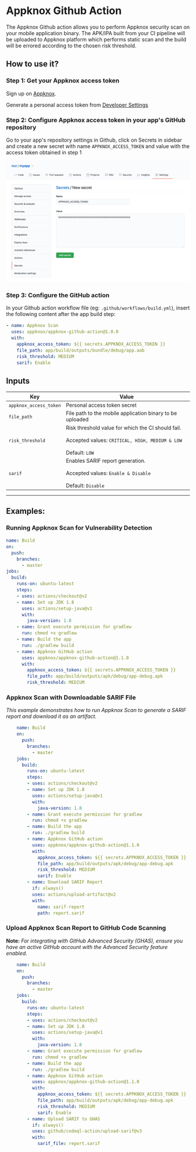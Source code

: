 # Appknox Github Action

The Appknox Github action allows you to perform Appknox security scan on your mobile application binary. The APK/IPA built from your CI pipeline will be uploaded to Appknox platform which performs static scan and the build will be errored according to the chosen risk threshold.

## How to use it?

### Step 1: Get your Appknox access token

Sign up on [Appknox](https://appknox.com).

Generate a personal access token from <a href="https://secure.appknox.com/settings/developersettings" target="_blank">Developer Settings</a>

### Step 2: Configure Appknox access token in your app's GitHub repository

Go to your app's repository settings in Github, click on Secrets in sidebar and create a new secret with name `APPKNOX_ACCESS_TOKEN` and value with the access token obtained in step 1

![Add Github secret](images/github_settings_secrets_new.jpg)

### Step 3: Configure the GitHub action

In your Github action workflow file (eg: `.github/workflows/build.yml`), insert the following content after the app build step:
```yml
- name: Appknox Scan
  uses: appknox/appknox-github-action@1.0.0
  with:
    appknox_access_token: ${{ secrets.APPKNOX_ACCESS_TOKEN }}
    file_path: app/build/outputs/bundle/debug/app.aab
    risk_threshold: MEDIUM
    sarif: Enable
```

## Inputs

| Key                     | Value                        |
|-------------------------|------------------------------|
| `appknox_access_token`  | Personal access token secret |
| `file_path`             | File path to the mobile application binary to be uploaded |
| `risk_threshold`        | Risk threshold value for which the CI should fail. <br><br>Accepted values: `CRITICAL, HIGH, MEDIUM & LOW` <br><br>Default: `LOW` |
| `sarif`        | Enables SARIF report generation. <br><br>Accepted values: `Enable & Disable` <br><br>Default: `Disable` |

---

## Examples:

### Running Appknox Scan for Vulnerability Detection
```yml
name: Build
on:
  push:
    branches:
      - master
jobs:
  build:
    runs-on: ubuntu-latest
    steps:
    - uses: actions/checkout@v2
    - name: Set up JDK 1.8
      uses: actions/setup-java@v1
      with:
        java-version: 1.8
    - name: Grant execute permission for gradlew
      run: chmod +x gradlew
    - name: Build the app
      run: ./gradlew build
    - name: Appknox GitHub action
      uses: appknox/appknox-github-action@1.1.0
      with:
        appknox_access_token: ${{ secrets.APPKNOX_ACCESS_TOKEN }}
        file_path: app/build/outputs/apk/debug/app-debug.apk
        risk_threshold: MEDIUM
```
### Appknox Scan with Downloadable SARIF File
_This example demonstrates how to run Appknox Scan to generate a SARIF report and download it as an artifact._
```yml
    name: Build
    on:
      push:
        branches:
          - master
    jobs:
      build:
        runs-on: ubuntu-latest
        steps:
        - uses: actions/checkout@v2
        - name: Set up JDK 1.8
          uses: actions/setup-java@v1
          with:
            java-version: 1.8
        - name: Grant execute permission for gradlew
          run: chmod +x gradlew
        - name: Build the app
          run: ./gradlew build
        - name: Appknox GitHub action
          uses: appknox/appknox-github-action@1.1.0
          with:
            appknox_access_token: ${{ secrets.APPKNOX_ACCESS_TOKEN }}
            file_path: app/build/outputs/apk/debug/app-debug.apk
            risk_threshold: MEDIUM
            sarif: Enable
        - name: Download SARIF Report
          if: always()
          uses: actions/upload-artifact@v2
          with:
            name: sarif-report
            path: report.sarif
```
### Upload Appknox Scan Report to GitHub Code Scanning
**Note:** _For integrating with GitHub Advanced Security (GHAS), ensure you have an active GitHub account with the Advanced Security feature enabled._

```yml
    name: Build
    on:
      push:
        branches:
          - master
    jobs:
      build:
        runs-on: ubuntu-latest
        steps:
        - uses: actions/checkout@v2
        - name: Set up JDK 1.8
          uses: actions/setup-java@v1
          with:
            java-version: 1.8
        - name: Grant execute permission for gradlew
          run: chmod +x gradlew
        - name: Build the app
          run: ./gradlew build
        - name: Appknox GitHub action
          uses: appknox/appknox-github-action@1.1.0
          with:
            appknox_access_token: ${{ secrets.APPKNOX_ACCESS_TOKEN }}
            file_path: app/build/outputs/apk/debug/app-debug.apk
            risk_threshold: MEDIUM
            sarif: Enable
        - name: Upload SARIF to GHAS
          if: always()
          uses: github/codeql-action/upload-sarif@v3
          with:
            sarif_file: report.sarif
```
